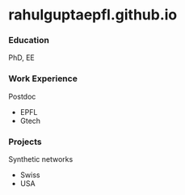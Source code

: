 # rahulguptaepfl.github.io

### Education
PhD, EE

### Work Experience 
Postdoc
- EPFL
- Gtech

### Projects
Synthetic networks
- Swiss
- USA
